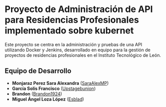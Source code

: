 # Proyecto de Administración de API para Residencias Profesionales implementado sobre kubernet

Este proyecto se centra en la administración y pruebas de una API utilizando Docker y Jenkins, desarrollado en equipo para la gestión de proyectos de residencias profesionales en el Instituto Tecnológico de León.

## Equipo de Desarrollo
- **Monjaraz Perez Sara Alexandra** ([SaraAlexMP](https://github.com/SaraAlexMP))
- **García Solís Francisco** ([Upstagebunion](https://github.com/Upstagebunion))
- **Brandon** ([Brandon1924](https://github.com/Brandon1924))
- **Miguel Ángel Loza López** ([Esblad](https://github.com/Esblad))

